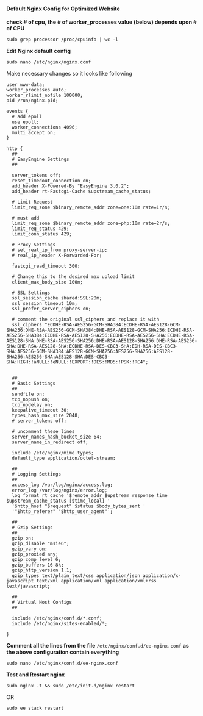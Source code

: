 #### Default Nginx Config for Optimized Website

**check # of cpu, the # of worker_processes value (below) depends upon # of CPU**

`sudo grep processor /proc/cpuinfo | wc -l`

**Edit Nginx default config**

`sudo nano /etc/nginx/nginx.conf`

Make necessary changes so it looks like following

```
user www-data;
worker_processes auto;
worker_rlimit_nofile 100000;
pid /run/nginx.pid;

events {
  # add epoll
  use epoll;
  worker_connections 4096;
  multi_accept on;
}

http {
  ##
  # EasyEngine Settings
  ##
  
  server_tokens off;
  reset_timedout_connection on;
  add_header X-Powered-By "EasyEngine 3.0.2";
  add_header rt-Fastcgi-Cache $upstream_cache_status;
  
  # Limit Request
  limit_req_zone $binary_remote_addr zone=one:10m rate=1r/s;
  
  # must add
  limit_req_zone $binary_remote_addr zone=php:10m rate=2r/s;
  limit_req_status 429;
  limit_conn_status 429;
  
  # Proxy Settings
  # set_real_ip_from proxy-server-ip;
  # real_ip_header X-Forwarded-For;
  
  fastcgi_read_timeout 300;
  
  # Change this to the desired max upload limit
  client_max_body_size 100m;
  
  # SSL Settings
  ssl_session_cache shared:SSL:20m;
  ssl_session_timeout 10m;
  ssl_prefer_server_ciphers on;
  
  # comment the original ssl_ciphers and replace it with
  ssl_ciphers "ECDHE-RSA-AES256-GCM-SHA384:ECDHE-RSA-AES128-GCM-SHA256:DHE-RSA-AES256-GCM-SHA384:DHE-RSA-AES128-GCM-SHA256:ECDHE-RSA-AES256-SHA384:ECDHE-RSA-AES128-SHA256:ECDHE-RSA-AES256-SHA:ECDHE-RSA-AES128-SHA:DHE-RSA-AES256-SHA256:DHE-RSA-AES128-SHA256:DHE-RSA-AES256-SHA:DHE-RSA-AES128-SHA:ECDHE-RSA-DES-CBC3-SHA:EDH-RSA-DES-CBC3-SHA:AES256-GCM-SHA384:AES128-GCM-SHA256:AES256-SHA256:AES128-SHA256:AES256-SHA:AES128-SHA:DES-CBC3-SHA:HIGH:!aNULL:!eNULL:!EXPORT:!DES:!MD5:!PSK:!RC4";
  
  
  ##
  # Basic Settings
  ##
  sendfile on;
  tcp_nopush on;
  tcp_nodelay on;
  keepalive_timeout 30;
  types_hash_max_size 2048;
  # server_tokens off;
  
  # uncomment these lines
  server_names_hash_bucket_size 64;
  server_name_in_redirect off;
  
  include /etc/nginx/mime.types;
  default_type application/octet-stream;
  
  ##
  # Logging Settings
  ##
  access_log /var/log/nginx/access.log;
  error_log /var/log/nginx/error.log;
  log_format rt_cache '$remote_addr $upstream_response_time $upstream_cache_status [$time_local] '
  '$http_host "$request" $status $body_bytes_sent '
  '"$http_referer" "$http_user_agent"';
  
  ##
  # Gzip Settings
  ##
  gzip on;
  gzip_disable "msie6";
  gzip_vary on;
  gzip_proxied any;
  gzip_comp_level 6;
  gzip_buffers 16 8k;
  gzip_http_version 1.1;
  gzip_types text/plain text/css application/json application/x-javascript text/xml application/xml application/xml+rss text/javascript;
  
  ##
  # Virtual Host Configs
  ##
  
  include /etc/nginx/conf.d/*.conf;
  include /etc/nginx/sites-enabled/*;

}
```

**Comment all the lines from the file** `/etc/nginx/conf.d/ee-nginx.conf` **as the above configuration contain everything**

`sudo nano /etc/nginx/conf.d/ee-nginx.conf`

**Test and Restart nginx**

`sudo nginx -t && sudo /etc/init.d/nginx restart`

OR

`sudo ee stack restart`
